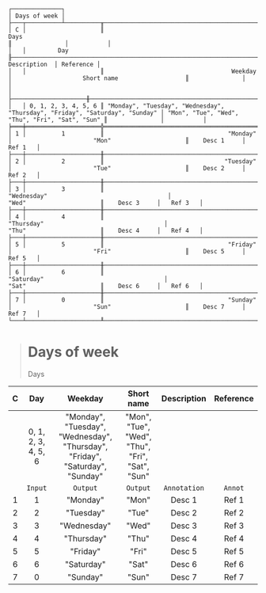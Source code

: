 ```text
┌──────────────┐
│ Days of week │
├───┬──────────┴──────────╥────────────────────────────────────────────────────────────────────────────────────────────────────────────────────────────────╥───────────────┬───────────┐
│ C │                     ║                                                         Days                                                                   ║               │           │
│   │         Day         ╟──────────────────────────────────────────────────────────────────────────────┬─────────────────────────────────────────────────╢  Description  │ Reference │
│   │                     ║                                    Weekday                                   │                    Short name                   ║               │           │
│   ├─────────────────────╫──────────────────────────────────────────────────────────────────────────────┼─────────────────────────────────────────────────╫───────────────┼───────────┤
│   │ 0, 1, 2, 3, 4, 5, 6 ║ "Monday", "Tuesday", "Wednesday", "Thursday", "Friday", "Saturday", "Sunday" │ "Mon", "Tue", "Wed", "Thu", "Fri", "Sat", "Sun" ║               │           │
╞═══╪═════════════════════╬══════════════════════════════════════════════════════════════════════════════╪═════════════════════════════════════════════════╬═══════════════╪═══════════╡
│ 1 │          1          ║                                   "Monday"                                   │                       "Mon"                     ║    Desc 1     │   Ref 1   │
├───┼─────────────────────╫──────────────────────────────────────────────────────────────────────────────┼─────────────────────────────────────────────────╫───────────────┼───────────┤
│ 2 │          2          ║                                  "Tuesday"                                   │                       "Tue"                     ║    Desc 2     │   Ref 2   │
├───┼─────────────────────╫──────────────────────────────────────────────────────────────────────────────┼─────────────────────────────────────────────────╫───────────────┼───────────┤
│ 3 │          3          ║                                 "Wednesday"                                  │                       "Wed"                     ║    Desc 3     │   Ref 3   │
├───┼─────────────────────╫──────────────────────────────────────────────────────────────────────────────┼─────────────────────────────────────────────────╫───────────────┼───────────┤
│ 4 │          4          ║                                  "Thursday"                                  │                       "Thu"                     ║    Desc 4     │   Ref 4   │
├───┼─────────────────────╫──────────────────────────────────────────────────────────────────────────────┼─────────────────────────────────────────────────╫───────────────┼───────────┤
│ 5 │          5          ║                                   "Friday"                                   │                       "Fri"                     ║    Desc 5     │   Ref 5   │
├───┼─────────────────────╫──────────────────────────────────────────────────────────────────────────────┼─────────────────────────────────────────────────╫───────────────┼───────────┤
│ 6 │          6          ║                                  "Saturday"                                  │                       "Sat"                     ║    Desc 6     │   Ref 6   │
├───┼─────────────────────╫──────────────────────────────────────────────────────────────────────────────┼─────────────────────────────────────────────────╫───────────────┼───────────┤
│ 7 │          0          ║                                   "Sunday"                                   │                       "Sun"                     ║    Desc 7     │   Ref 7   │
└───┴─────────────────────╨──────────────────────────────────────────────────────────────────────────────┴─────────────────────────────────────────────────╨───────────────┴───────────┘
```

> # Days of week
> Days

| C |         Day         |                                   Weekday                                    |                   Short name                    | Description  | Reference |
|:-:|:-------------------:|:----------------------------------------------------------------------------:|:-----------------------------------------------:|:------------:|:---------:|
|   | 0, 1, 2, 3, 4, 5, 6 | "Monday", "Tuesday", "Wednesday", "Thursday", "Friday", "Saturday", "Sunday" | "Mon", "Tue", "Wed", "Thu", "Fri", "Sat", "Sun" |              |           |
|   |       `Input`       |                                   `Output`                                   |                    `Output`                     | `Annotation` |  `Annot`  |
| 1 |          1          |                                   "Monday"                                   |                      "Mon"                      |    Desc 1    |   Ref 1   |
| 2 |          2          |                                  "Tuesday"                                   |                      "Tue"                      |    Desc 2    |   Ref 2   |
| 3 |          3          |                                 "Wednesday"                                  |                      "Wed"                      |    Desc 3    |   Ref 3   |
| 4 |          4          |                                  "Thursday"                                  |                      "Thu"                      |    Desc 4    |   Ref 4   |
| 5 |          5          |                                   "Friday"                                   |                      "Fri"                      |    Desc 5    |   Ref 5   |
| 6 |          6          |                                  "Saturday"                                  |                      "Sat"                      |    Desc 6    |   Ref 6   |
| 7 |          0          |                                   "Sunday"                                   |                      "Sun"                      |    Desc 7    |   Ref 7   |
